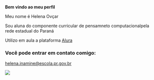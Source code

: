 **Bem vindo ao meu perfil**

Meu nome é Helena Ovçar

Sou aluna do componente curricular de pensamneto computacionalpela rede estadual do Paraná

Utilizo em aula a plataforma [Alura](https://www.alura.com.br/)

### Você pode entrar em contato comigo:

helena.inamine@escola.pr.gov.br

![](https://media1.tenor.com/m/PumwfmUQufIAAAAC/flamengo2019-arrascaeta.gif)
